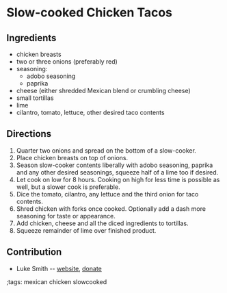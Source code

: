 # Slow-cooked Chicken Tacos

## Ingredients

- chicken breasts
- two or three onions (preferably red)
- seasoning:
	- adobo seasoning
	- paprika
- cheese (either shredded Mexican blend or crumbling cheese)
- small tortillas
- lime
- cilantro, tomato, lettuce, other desired taco contents

## Directions

1. Quarter two onions and spread on the bottom of a slow-cooker.
2. Place chicken breasts on top of onions.
3. Season slow-cooker contents liberally with adobo seasoning, paprika and any other desired seasonings, squeeze half of a lime too if desired.
4. Let cook on low for 8 hours. Cooking on high for less time is possible as well, but a slower cook is preferable.
5. Dice the tomato, cilantro, any lettuce and the third onion for taco contents.
6. Shred chicken with forks once cooked. Optionally add a dash more seasoning for taste or appearance.
7. Add chicken, cheese and all the diced ingredients to tortillas.
8. Squeeze remainder of lime over finished product.

## Contribution

- Luke Smith -- [website](https://lukesmith.xyz), [donate](https://lukesmith.xyz/donate)

;tags: mexican chicken slowcooked
